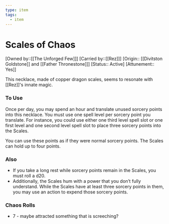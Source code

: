 ```yaml
---
type: item
tags:
  - item
---
```


# Scales of Chaos
[Owned by::[[The Unforged Few]]]
[Carried by::[[Rez]]]
[Origin:: [[Divitston Goldstone]] and [[Father Thronestone]]]
[Status:: Active]
[Attunement:: Yes]]

This necklace, made of copper dragon scales, seems to resonate with [[Rez]]'s innate magic. 

### To Use
Once per day, you may spend an hour and translate unused sorcery points into this necklace. You must use one spell level per sorcery point you translate. For instance, you could use either one third level spell slot or one first level and one second level spell slot to place three sorcery points into the Scales. 

You can use these points as if they were normal sorcery points. The Scales can hold up to four points. 
### Also
- If you take a long rest while sorcery points remain in the Scales, you must roll a d20.  
- Additionally, the Scales hum with a power that you don’t fully understand. While the Scales have at least three sorcery points in them, you may use an action to expend those sorcery points.

### Chaos Rolls
* 7 - maybe attracted something that is screeching? 
